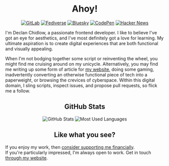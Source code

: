 <h1 align="center">Ahoy!</h1>

<p align="center">
	<a href="https://gitlab.com/DeclanChidlow">
    		<img src="https://img.shields.io/badge/GitLab-FC6D26?style=for-the-badge&logo=GitLab&logoColor=white" alt="GitLab"></a>
	<a href="https://fedi.vale.rocks/vale">
		<img src="https://img.shields.io/badge/Fediverse-F1007E?style=for-the-badge&logo=ActivityPub&logoColor=white" alt="Fediverse"></a>
 	<a href="https://bsky.app/profile/vale.rocks">
		<img src="https://img.shields.io/badge/Bluesky-0085ff?style=for-the-badge&logo=Bluesky&logoColor=white" alt="Bluesky"></a>
	<a href="https://codepen.io/OuterVale">
    		<img src="https://img.shields.io/badge/CodePen-white?style=for-the-badge&logo=CodePen&logoColor=black" alt="CodePen"></a>
	<a href="https://news.ycombinator.com/user?id=OuterVale">
    		<img src="https://img.shields.io/badge/Hacker_News-F0652F?style=for-the-badge&logo=YCombinator&logoColor=white" alt="Hacker News"></a>
</p>

<p>
I'm Declan Chidlow, a passionate frontend developer. I like to believe I've got an eye for aesthetics, and I've most definitely got a love for learning. My ultimate aspiration is to create digital experiences that are both functional and visually appealing.

When I'm not bodging together some script or reinventing the wheel, you might find me cruising around on my unicycle. Alternatively, you may find me writing up some form of article for [my website](https://vale.rocks/?utm_source=GitHubBio), doing some gaming, inadvertently converting an otherwise functional piece of tech into a paperweight, or browsing the crevices of cyberspace. Within this digital domain, I sling scripts, inspect issues, and propose pull requests, so flick me a follow.

</p>

<h2 align="center">GitHub Stats</h2>

<p align="center">
	<img src="https://github-readme-stats.vercel.app/api?username=DeclanChidlow&theme=github_dark&show_icons=true&count_private=true&include_all_commits=true" alt="GitHub Stats"/>
	<img src="https://github-readme-stats.vercel.app/api/top-langs/?username=DeclanChidlow&theme=github_dark&layout=compact&langs_count=8" alt="Most Used Languages"/>
</p>

<h2 align="center">Like what you see?</h2>

If you enjoy my work, then [consider supporting me financially](https://vale.rocks/support?utm_source=GitHubBio). \
If you're particularly impressed, I'm always open to work. Get in touch [through my website](https://vale.rocks/contact?utm_source=GitHubBio).
